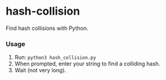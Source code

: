 # hash-collision
Find hash collisions with Python.

### Usage
1. Run: `python3 hash_collision.py`
2. When prompted, enter your string to find a colliding hash.
3. Wait (not very long).

